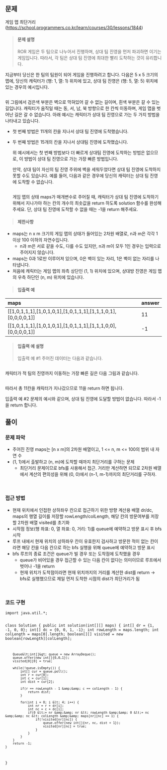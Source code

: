 <h2 id="문제">문제</h2>
<p>게임 맵 최단거리(<a href="https://school.programmers.co.kr/learn/courses/30/lessons/1844">https://school.programmers.co.kr/learn/courses/30/lessons/1844</a>)</p>
<blockquote>
<h4 id="문제-설명">문제 설명</h4>
<p>ROR 게임은 두 팀으로 나누어서 진행하며, 상대 팀 진영을 먼저 파괴하면 이기는 게임입니다. 따라서, 각 팀은 상대 팀 진영에 최대한 빨리 도착하는 것이 유리합니다.</p>
</blockquote>
<p>지금부터 당신은 한 팀의 팀원이 되어 게임을 진행하려고 합니다. 다음은 5 x 5 크기의 맵에, 당신의 캐릭터가 (행: 1, 열: 1) 위치에 있고, 상대 팀 진영은 (행: 5, 열: 5) 위치에 있는 경우의 예시입니다.</p>
<blockquote>
</blockquote>
<p><img alt="" src="https://velog.velcdn.com/images/gener-lst/post/6edb2268-a218-4c38-9f5b-1aed5badad40/image.PNG" /></p>
<blockquote>
</blockquote>
<p>위 그림에서 검은색 부분은 벽으로 막혀있어 갈 수 없는 길이며, 흰색 부분은 갈 수 있는 길입니다. 캐릭터가 움직일 때는 동, 서, 남, 북 방향으로 한 칸씩 이동하며, 게임 맵을 벗어난 길은 갈 수 없습니다.
아래 예시는 캐릭터가 상대 팀 진영으로 가는 두 가지 방법을 나타내고 있습니다.</p>
<blockquote>
</blockquote>
<ul>
<li>첫 번째 방법은 11개의 칸을 지나서 상대 팀 진영에 도착했습니다.
<img alt="" src="https://velog.velcdn.com/images/gener-lst/post/07dee400-2842-4361-a237-413b34d8fa37/image.PNG" /><blockquote>
</blockquote>
</li>
<li>두 번째 방법은 15개의 칸을 지나서 상대팀 진영에 도착했습니다.
<img alt="" src="https://velog.velcdn.com/images/gener-lst/post/b553839f-387a-4f94-9b4e-6debacef7bab/image.PNG" /><blockquote>
</blockquote>
위 예시에서는 첫 번째 방법보다 더 빠르게 상대팀 진영에 도착하는 방법은 없으므로, 이 방법이 상대 팀 진영으로 가는 가장 빠른 방법입니다.<blockquote>
</blockquote>
만약, 상대 팀이 자신의 팀 진영 주위에 벽을 세워두었다면 상대 팀 진영에 도착하지 못할 수도 있습니다. 예를 들어, 다음과 같은 경우에 당신의 캐릭터는 상대 팀 진영에 도착할 수 없습니다.<blockquote>
</blockquote>
<img alt="" src="https://velog.velcdn.com/images/gener-lst/post/637ab4f9-fc5a-4955-a8d4-f615255b2be4/image.PNG" /><blockquote>
</blockquote>
게임 맵의 상태 maps가 매개변수로 주어질 때, 캐릭터가 상대 팀 진영에 도착하기 위해서 지나가야 하는 칸의 개수의 최솟값을 return 하도록 solution 함수를 완성해주세요. 단, 상대 팀 진영에 도착할 수 없을 때는 -1을 return 해주세요.</li>
</ul>
<blockquote>
<h4 id="제한사항">제한사항</h4>
</blockquote>
<ul>
<li>maps는 n x m 크기의 게임 맵의 상태가 들어있는 2차원 배열로, n과 m은 각각 1 이상 100 이하의 자연수입니다.<ul>
<li>n과 m은 서로 같을 수도, 다를 수도 있지만, n과 m이 모두 1인 경우는 입력으로 주어지지 않습니다.</li>
</ul>
</li>
<li>maps는 0과 1로만 이루어져 있으며, 0은 벽이 있는 자리, 1은 벽이 없는 자리를 나타냅니다.</li>
<li>처음에 캐릭터는 게임 맵의 좌측 상단인 (1, 1) 위치에 있으며, 상대방 진영은 게임 맵의 우측 하단인 (n, m) 위치에 있습니다.</li>
</ul>
<blockquote>
<h4 id="입출력-예">입출력 예</h4>
</blockquote>
<table>
<thead>
<tr>
<th align="left">maps</th>
<th align="left">answer</th>
</tr>
</thead>
<tbody><tr>
<td align="left">[[1,0,1,1,1],[1,0,1,0,1],[1,0,1,1,1],[1,1,1,0,1],[0,0,0,0,1]]</td>
<td align="left">11</td>
</tr>
<tr>
<td align="left">[[1,0,1,1,1],[1,0,1,0,1],[1,0,1,1,1],[1,1,1,0,0],[0,0,0,0,1]]</td>
<td align="left">-1</td>
</tr>
</tbody></table>
<blockquote>
<h4 id="입출력-예-설명">입출력 예 설명</h4>
<p>입출력 예 #1
주어진 데이터는 다음과 같습니다.</p>
</blockquote>
<p><img alt="" src="https://velog.velcdn.com/images/gener-lst/post/bb5ec3cc-4222-4eea-bda7-c935f0fcc14c/image.PNG" /></p>
<blockquote>
</blockquote>
<p>캐릭터가 적 팀의 진영까지 이동하는 가장 빠른 길은 다음 그림과 같습니다.</p>
<blockquote>
</blockquote>
<p><img alt="" src="https://velog.velcdn.com/images/gener-lst/post/faaf3ff3-ef16-4e39-b792-4d9bf450c145/image.PNG" /></p>
<blockquote>
</blockquote>
<p>따라서 총 11칸을 캐릭터가 지나갔으므로 11을 return 하면 됩니다.</p>
<blockquote>
</blockquote>
<p>입출력 예 #2
문제의 예시와 같으며, 상대 팀 진영에 도달할 방법이 없습니다. 따라서 -1을 return 합니다.</p>
<h2 id="풀이">풀이</h2>
<h3 id="문제-파악">문제 파악</h3>
<ul>
<li>주어진 진영 maps는 [n x m]의 2차원 배열이고, 1 &lt;= n, m &lt;= 100의 범위 내 자연 수</li>
<li>(1, 1)에서 출발하고 (n, m)에 도착할 때까지 최단거리를 구하는 문제<ul>
<li>최단거리 문제이므로 bfs를 사용해서 접근. 거리만 계산하면 되므로 2차원 배열에서 계산의 편의성을 위해 (0, 0)에서 (n-1, m-1)까지의 최단거리를 구하자.</li>
</ul>
</li>
</ul>
<br />    

<h3 id="접근-방법">접근 방법</h3>
<ul>
<li>현재 위치에서 인접한 상하좌우 칸으로 접근하기 위한 방향 계산용 배열 dr/dc, maps의 행열 길이를 저장할 rowLength/colLength, 해당 칸의 방문여부를 저장할 2차원 배열 visited를 초기화</li>
<li>시작점 정보(행 좌표: 0, 열 좌표: 0, 거리: 1)를 queue에 예약하고 방문 표시 후 bfs 시작</li>
<li>루프 내에서 현재 위치의 상하좌우 칸이 유효한지 검사하고 방문한 적이 없는 칸이라면 해당 칸을 다음 칸으로 하는 bfs 실행을 위해 queue에 예약하고 방문 표시</li>
<li>bfs 루프의 종료 조건은 queue가 빌 경우 또는 도착점에 도착했을 경우<ul>
<li>queue가 비어있을 경우 접근할 수 있는 다음 칸이 없다는 의미이므로 루프에서 벗어나 -1을 return</li>
<li>현재 위치가 도착점이라면 현재 위치까지의 거리를 계산한 dist를 return -&gt; bfs로 실행했으므로 제일 먼저 도착한 시점의 dist가 최단거리가 됨</li>
</ul>
</li>
</ul>
<br />

<h3 id="코드-구현">코드 구현</h3>
<pre><code class="language-java">import java.util.*;

class Solution {
    public int solution(int[][] maps) {
        int[] dr = {1, -1, 0, 0};
        int[] dc = {0, 0, 1, -1};
        int rowLength = maps.length;
        int colLength = maps[0].length;
        boolean[][] visited = new boolean[rowLength][colLength];

        Queue&lt;int[]&gt; queue = new ArrayDeque();
        queue.offer(new int[]{0,0,1});
        visited[0][0] = true;

        while(!queue.isEmpty()) {
            int[] cur = queue.poll();
            int r = cur[0];
            int c = cur[1];
            int dist = cur[2];

            if(r == rowLength - 1 &amp;&amp; c == colLength - 1) {
                return dist;
            }

            for(int i = 0; i &lt; 4; i++) {
                int nr = r + dr[i];
                int nc = c + dc[i];
                if(0 &lt;= nr &amp;&amp; nr &lt; rowLength &amp;&amp; 0 &lt;= nc &amp;&amp; nc &lt; colLength &amp;&amp; maps[nr][nc] == 1) {
                    if(!visited[nr][nc]) {
                        queue.offer(new int[]{nr, nc, dist + 1});
                        visited[nr][nc] = true;
                    }
                }
            }
        }
        return -1;
    }
}</code></pre>